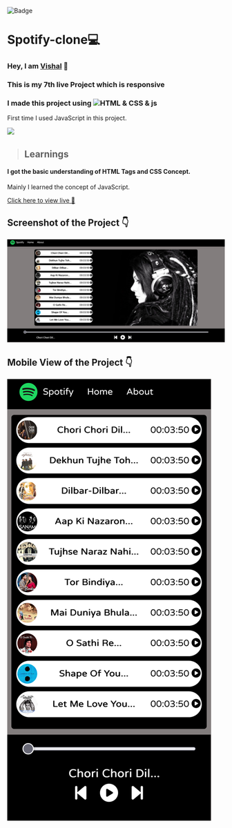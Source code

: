 ![Badge](https://img.shields.io/badge/Project--7-Landing--Page-blue)
# Spotify-clone💻
### Hey, I am [**Vishal**](https://www.linkedin.com/in/vishal-kumar-62146b230/) 🙂 
### This is  my 7th live Project which is  **responsive**
### I made this project using ![HTML & CSS & js](https://img.shields.io/badge/HTML%20%26-CSS%20%26%20js-blue)

First time I used JavaScript in this project.

![](./screenshot/undraw_programmer_re_owql.svg)

 >## Learnings
 #### I got the basic understanding of HTML Tags and CSS Concept.
 Mainly I learned the concept of JavaScript.
   

[Click here to view live 🚀](https://spotify-new-clone.netlify.app/ "Street Style Landing Page")

## Screenshot of the Project 👇
![](/images/Screenshot%202022-09-10%20at%2011-20-15%20Spotify%20-%20Web%20Player%20Music%20for%20everyone.png)


## Mobile View of the Project 👇
![](/images/Screen%20Shot%202022-09-10%20at%2011.20.56-fullpage.png)
